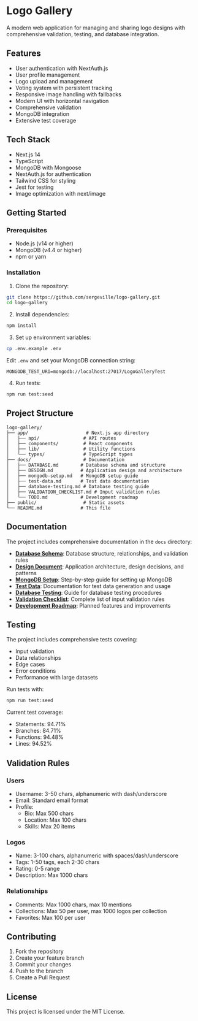 # Logo Gallery

A modern web application for managing and sharing logo designs with comprehensive validation, testing, and database integration.

## Features

- User authentication with NextAuth.js
- User profile management
- Logo upload and management
- Voting system with persistent tracking
- Responsive image handling with fallbacks
- Modern UI with horizontal navigation
- Comprehensive validation
- MongoDB integration
- Extensive test coverage

## Tech Stack

- Next.js 14
- TypeScript
- MongoDB with Mongoose
- NextAuth.js for authentication
- Tailwind CSS for styling
- Jest for testing
- Image optimization with next/image

## Getting Started

### Prerequisites

- Node.js (v14 or higher)
- MongoDB (v4.4 or higher)
- npm or yarn

### Installation

1. Clone the repository:
```bash
git clone https://github.com/sergeville/logo-gallery.git
cd logo-gallery
```

2. Install dependencies:
```bash
npm install
```

3. Set up environment variables:
```bash
cp .env.example .env
```
Edit `.env` and set your MongoDB connection string:
```
MONGODB_TEST_URI=mongodb://localhost:27017/LogoGalleryTest
```

4. Run tests:
```bash
npm run test:seed
```

## Project Structure

```
logo-gallery/
├── app/                     # Next.js app directory
│   ├── api/                # API routes
│   ├── components/         # React components
│   ├── lib/                # Utility functions
│   └── types/              # TypeScript types
├── docs/                   # Documentation
│   ├── DATABASE.md        # Database schema and structure
│   ├── DESIGN.md          # Application design and architecture
│   ├── mongodb-setup.md   # MongoDB setup guide
│   ├── test-data.md       # Test data documentation
│   ├── database-testing.md # Database testing guide
│   ├── VALIDATION_CHECKLIST.md # Input validation rules
│   └── TODO.md            # Development roadmap
├── public/                 # Static assets
└── README.md              # This file
```

## Documentation

The project includes comprehensive documentation in the `docs` directory:

- **[Database Schema](docs/DATABASE.md)**: Database structure, relationships, and validation rules
- **[Design Document](docs/DESIGN.md)**: Application architecture, design decisions, and patterns
- **[MongoDB Setup](docs/mongodb-setup.md)**: Step-by-step guide for setting up MongoDB
- **[Test Data](docs/test-data.md)**: Documentation for test data generation and usage
- **[Database Testing](docs/database-testing.md)**: Guide for database testing procedures
- **[Validation Checklist](docs/VALIDATION_CHECKLIST.md)**: Complete list of input validation rules
- **[Development Roadmap](docs/TODO.md)**: Planned features and improvements

## Testing

The project includes comprehensive tests covering:
- Input validation
- Data relationships
- Edge cases
- Error conditions
- Performance with large datasets

Run tests with:
```bash
npm run test:seed
```

Current test coverage:
- Statements: 94.71%
- Branches: 84.71%
- Functions: 94.48%
- Lines: 94.52%

## Validation Rules

### Users
- Username: 3-50 chars, alphanumeric with dash/underscore
- Email: Standard email format
- Profile:
  - Bio: Max 500 chars
  - Location: Max 100 chars
  - Skills: Max 20 items

### Logos
- Name: 3-100 chars, alphanumeric with spaces/dash/underscore
- Tags: 1-50 tags, each 2-30 chars
- Rating: 0-5 range
- Description: Max 1000 chars

### Relationships
- Comments: Max 1000 chars, max 10 mentions
- Collections: Max 50 per user, max 1000 logos per collection
- Favorites: Max 100 per user

## Contributing

1. Fork the repository
2. Create your feature branch
3. Commit your changes
4. Push to the branch
5. Create a Pull Request

## License

This project is licensed under the MIT License.
